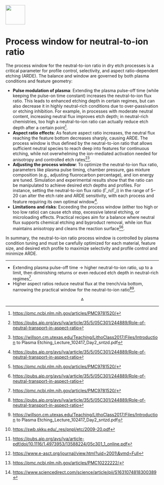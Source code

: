 <img src="https://r2cdn.perplexity.ai/pplx-full-logo-primary-dark%402x.png" style="height:64px;margin-right:32px"/>

# Process window for neutral-to-ion ratio

The process window for the neutral-to-ion ratio in dry etch processes is a critical parameter for profile control, selectivity, and aspect ratio-dependent etching (ARDE). The balance and window are governed by both plasma conditions and feature geometry:

- **Pulse modulation of plasma**: Extending the plasma pulse-off time (while keeping the pulse-on time constant) increases the neutral-to-ion flux ratio. This leads to enhanced etching depth in certain regimes, but can also decrease it in highly neutral-rich conditions due to over-passivation or etching inhibition. For example, in processes with moderate neutral content, increasing neutral flux improves etch depth; in neutral-rich chemistries, too high a neutral-to-ion ratio can actually reduce etch depth after a certain point[^1].
- **Aspect ratio effects**: As feature aspect ratio increases, the neutral flux reaching the feature bottom decreases sharply, causing ARDE. The process window is thus defined by the neutral-to-ion ratio that allows sufficient neutral species to reach deep into features for continuous etching, while not overwhelming the ion-mediated activation needed for anisotropy and controlled etch rates[^2][^6].
- **Adjusting the process window**: To optimize the neutral-to-ion flux ratio, parameters like plasma pulse timing, chamber pressure, gas mixture composition (e.g., adjusting fluorocarbon percentage), and ion energy are tuned. Simulation and experimental results show that the ratio can be manipulated to achieve desired etch depths and profiles. For instance, setting the neutral-to-ion flux ratio (Γ_n/Γ_i) in the range of 5–20 can alter the etch rate and ARDE sensitivity, with each process and feature requiring its own optimal window[^2].
- **Limitations and risks**: Exceeding the process window (either too high or too low ratio) can cause etch stop, excessive lateral etching, or microloading effects. Practical recipes aim for a balance where neutral flux supports chemical etching and byproduct removal, while ion flux maintains anisotropy and cleans the reaction surface[^1][^2].

In summary, the neutral-to-ion ratio process window is controlled by plasma condition tuning and must be carefully optimized for each material, feature size, and desired etch profile to maximize selectivity and profile control and minimize ARDE.

***

- Extending plasma pulse-off time → higher neutral-to-ion ratio, up to a limit, then diminishing returns or even reduced etch depth in neutral-rich regimes[^1].
- Higher aspect ratios reduce neutral flux at the trench/via bottom, narrowing the practical window for the neutral-to-ion ratio[^2][^6].
<span style="display:none">[^3][^4][^5][^7][^8]</span>

<div style="text-align: center">⁂</div>

[^1]: https://pmc.ncbi.nlm.nih.gov/articles/PMC9781520/

[^2]: https://pubs.aip.org/avs/jva/article/35/5/05C301/244889/Role-of-neutral-transport-in-aspect-ratio

[^3]: https://swb.skku.edu/_res/pnpl/etc/2009-20.pdf

[^4]: https://pubs.aip.org/avs/jva/article-pdf/doi/10.1116/1.4973953/13588224/05c301_1_online.pdf

[^5]: https://www.e-asct.org/journal/view.html?uid=2001\&vmd=Full

[^6]: https://willson.cm.utexas.edu/Teaching/LithoClass2017/Files/Introduction to Plasma Etching_Lecture_102417_Day2_sntzd.pdf

[^7]: https://pmc.ncbi.nlm.nih.gov/articles/PMC10222222/

[^8]: https://www.sciencedirect.com/science/article/pii/S1631074818300389

